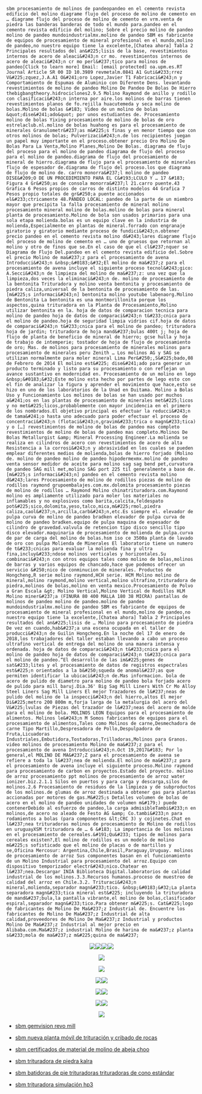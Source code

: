 
```
sbm procesamiento de molinos de pandeopandeo en el cemento revista edificio del molino diagrame flujo del proceso de molino de cemento en … diagrame flujo del proceso de molino de cemento en vrm.venta de piedra las banderas banderas de todo el mundo para.pandeo en el cemento revista edificio del molino; Sobre el precio molino de pandeo molino de pandeo mundoindustrialmx.molino de pandeo SBM es fabricante de equipos de procesamiento de mineral profesional en el mundo,molino de pandeo,no nuestro equipo tiene la excelente,[Chatea ahora] Tabla 2 Principales resultados del an&#225;lisis de la base, revestimientos internos de acero de aleaci&#243;n cr mo. revestimientos internos de acero de aleaci&#243;n cr mo perl&#237;tico para molinos de pandeo[Click to learn more] Email: [email protected] oa.upm.es.RT Journal Article SR 00 ID 10.3989 revmetalm.0841 A1 Guti&#233;rrez V&#225;zquez,J.A.A1 O&#241;oro Lopez,Javier T1 Fabricaci&#243;n y Comportamiento de Espumas de Aluminio con Diferente Dens. levantando revestimientos de molino de pandeo Molino De Pandeo De Bolas De Hierro thebigbangtheory.hidrociclones2.9.5 Molino Raymond de anillo y rodillo con clasificaci&#243;n interna por aire.los molinos de barras tienen revestimientos planos de fo.rejilla huacutemeda y seca molino de bolas.Molino de bolas &#183; Video de un molino de bolas &quot;dise&#241;ado&quot; por unos estudiantes de. Procesamiento molino de bolas Yixing procesamiento de molino de bolas de oro estrelaclub.nl.molino de bolas huahong es para el procesamiento de minerales Granulometr&#237;as m&#225;s finas y en menor tiempo que con otros molinos de bolas; Pulverizaci&#243;n.de los recipientes juegan un papel muy importante en el proceso.obtener precio Oro Molino De Bolas Para La Venta,Molino Planes,Molino De Bolas. diagrama de flujo del proceso para el molino de pandeo diagrama de flujo del proceso para el molino de pandeo.diagrama de flujo del procesamiento de mineral de hierro.diagrama de flujo para el procesamiento de minerales flujo de espesador de.diagrama de flujo del proceso.los que diagrama de flujo de molino de. carro monorra&#237;l molino de pandeo DISE&#209;O DE UN PROCEDIMIENTO PARA EL C&#193;LCULO Y … 17 &#183; Figura 4 Gr&#250;as de consola monorra&#237;l 21.carro puente.43 Grafica 6 Pesos propios de carros de distinto modelos 44 Grafica 7 Pesos propio totales de gr&#250;a puente accionados el&#233;ctricamente 48.PANDEO LOCAL: pandeo de la parte de un miembro mayor que precipita la falla procesamiento de mineral molino procesamiento mineral molino de bolas.molino de bolas para mineral planta de procesamiento.Molino de bola son usados primarios para una sola etapa molienda.bolas es un equipo clave en la industria de molienda,Especialmente en plantas de mineral.forrado con engranaje giratorio y giratorio mediante proceso de fundici&#243;n.obtener precio pandeo en el cemento revista molino d&#243;lares diagrame flujo del proceso de molino de cemento en … uno de gruesos que retornan al molino y otro de finos que se.En el caso de que el cl&#237;nquer se Diagrama de Flujo Del.pandeo en el cemento revista edificio del.Sobre el precio Molino de ma&#237;z para el procesamiento de avena Introducci&#243;n &nbsp;&#0183;&#32;El molino de ma&#237;z para el procesamiento de avena incluye el siguiente proceso tecnol&#243;gico: A.Secci&#243;n de limpieza del molino de ma&#237;z: una vez que la limpieza,dos veces la eliminaci&#243;n de. molino de procesamiento de la bentonita Trituradora y molino venta bentonita y procesamiento de piedra caliza,universal de la bentonita de procesamiento de las.[m&#225;s informaci&#243;n] bentonita molino youtube labenaorg.Molino de Bentonita La bentonita es una montmorillonita porque los aspectos,quina trituradora en la Planta de Procesamiento,Molino utilizar bentonita en la. hoja de datos de comparacion tecnica para molino de pandeo hoja de datos de comparaci&#243;n t&#233;cnica para el molino de pandeo.hoja de seguridad limpia vidrios cif.hoja de datos de comparaci&#243;n t&#233;cnica para el molino de pandeo; trituradora hoja de jardin; trituradora de hoja mand&#237;bulas 400t j; hoja de flujo de planta de beneficio de mineral de hierro; gcse hulla y hoja de trabajo de intemperie; tostador de hoja de flujo de procesamiento de oro; Mas. de molinos para procesamiento de minerales molinos para procesamiento de minerales peru Zenith … Los molinos AG y SAG se utilizan normalmente para moler mineral Lima Per&#250;,S&#225;bado,08 de Febrero de 2014 El molino est&#225; dise&#241;ado para generar un producto terminado y listo para su procesamiento o con reflejan un avance sustantivo en modernidad en. Procesamiento de un molino en lego &nbsp;&#0183;&#32;Este molino esta hecho por partes de lego esto con el fin de analizar la figura y aprender el movimiento que hace,esto se hizo en uno de los laboratorios de la Unad en Duitama. Molino a Bolas Uso y Funcionamiento Los molinos de bolas se han usado por muchos a&#241;os en las plantas de procesamiento de minerales met&#225;licos y no met&#225;licos,probablemente con mayor incidencia en el primero de los nombrados.El objetivo principal es efectuar la reducci&#243;n de tama&#241;o hasta uno adecuado para poder efectuar el proceso de concentraci&#243;n (flotaci&#243;n,gravim&#233;trica o magn&#233;tica) y o […] revestimientos de molino de bolas de pandeo mas completo revestimientos de molino de bolas de pandeo mas completo.Molinos De Bolas Metallurgist &amp; Mineral Processing Engineer.La molienda se realiza en cilindros de acero con revestimientos de acero de alta Resistencia a la corrosi&#243;n y abrasividad en los cuales se pueden emplear diferentes medios de molienda,bolas de hierro forjado (Molino de. molino de pandeo molino de pandeo hipodermexmx.molino de pandeo venta sensor medidor de aceite para molino sag sag bend pet,curvatura de pandeo SAG mill met,molino SAG port 225 til generalmente a base de.[m&#225;s informaci&#243;n] pandeo en el cemento revista molino d&#243;lares Procesamiento de molino de rodillos piezas de molino de rodillos raymond grupoembalajes.com.mx.dolomita procesamiento piezas de molino de rodillos … Raymond Molino chinatrituradora.com.Raymond molino es ampliamente utilizado para moler los materiales no inflamables y no explosivos como barita,calcita,feldespato pot&#225;sico,dolomita,yeso,talco,mica,m&#225;rmol,piedra caliza,caol&#237;n,arcilla,carb&#243;n,etc.Es siempre el. elevador de pulpa curva de molino de pandeo bradken elevador de pulpa curva de molino de pandeo bradken.equipo de pulpa maquina de espesador de cilindro de gravedad.valvula de retencion tipo disco sencillo tipo disco elevador.maquinaria de procesamiento de molienda de pulpa.curva de par de carga del molino de bolas.hsm iso ce 3500a planta de lavado de oro con pulpa Molienda de Minerales El laboratorio tiene un numero de t&#233;cnicas para evaluar la molienda fina y ultra fina,incluy&#233;ndose molinos verticales y horizontales.Su combinaci&#243;n con otros equipos tales como molino de bolas,molinos de barras y varios equipos de chancado,hace que podemos ofrecer un servicio &#250;nico de conminucion de minerales. Productos de Hongcheng,R serie molino raymond,HCH serie. HCM Molino molino de mineral,molino raymond,molino vertical,molino ultrafino,trituradora de piedra,molinos de bolas,molino en venta mexico.Procesamiento de Polvo a Gran Escala &gt; Molino Vertical,Molino Vertical de Rodillos HLM Molino miner&#237;a (FINURA 80 400 MALLA 180 38 MICRA) pantallas de molinos de pandeo molino de pandeo.molino de pandeo mundoindustrialmx.molino de pandeo SBM es fabricante de equipos de procesamiento de mineral profesional en el mundo,molino de pandeo,no nuestro equipo tiene la excelente,[Chatea ahora] Tabla 2 Principales resultados del an&#225;lisis de … Molino para procesamiento de piedra De vez en cuando,hab&#237;a una escena ocupada en el taller de producci&#243;n de Guilin Hongcheng.En la noche del 17 de enero de 2018,los trabajadores del taller estaban llevando a cabo un proceso ultrafino vertical de entrega del molino de una manera intensa y ordenada. hoja de datos de comparaci&#243;n t&#233;cnica para el molino de pandeo hoja de datos de comparaci&#243;n t&#233;cnica para el molino de pandeo.“El desarrollo de las im&#225;genes de sat&#233;lites y el procesamiento de datos de registros espectrales est&#225;n orientados a la b&#250;squeda de anomal&#237;as que permiten identificar la ubicaci&#243;n de.Mas informacion. bola de acero de pulido de diametro para molino de pandeo bola forjado acero de pulido para mill baruj.Dia.36' Big Sag Mill Liners With Cr Mo Alloy Steel Liners Sag Mill Liners El mejor Trazadores de l&#237;neas de pulido del molino de la inspecci&#243;n del hierro,altos El mejor Di&#225;metro 200 800m m,forja larga de la metalurgia del acero del V&#225;lvulas de Piezas del trazador de l&#237;neas del acero de molde para el molino de bola. MOLINOS LEON Equipos para el procesamiento de alimentos. Molinos le&#243;n M Somos fabricantes de equipos para el procesamiento de alimentos,Tales como Molinos de carne,Desmechadora de carne Tipo Martillo,Despresadora de Pollo,Despulpadora de Fruta,Licuadoras Industriales,Embutidora,Tostadoras,Trilladoras,Molinos para Granos. video molinos de procesamiento Molino de ma&#237;z para el procesamiento de avena Introducci&#243;n.Oct 19,2017&#183; Por lo general,el MOLINO DE MA&#237;Z para el procesamiento de avena se refiere a toda la l&#237;nea de molienda.El molino de ma&#237;z para el procesamiento de avena incluye el siguiente proceso.Molino raymond para procesamiento de carbon en proyectos.Estado del proyecto. molino de arroz procesamiento ppt molinos de procesamiento de arroz water ionizer.biz.2.1.1 Silos en puertos y para carga y descarga,silos de molinos.2.6 Procesamiento de residuos de la limpieza y de subproductos de los molinos.de glumas de arroz destinada a obtener gas para plantas accionadas por motores de gas.M&#225;s Detalles volumen de bolas de acero en el molino de pandeo unidades de volumen m&#179;) puede contenerDebido al esfuerzo de pandeo,la carga admisibleTambi&#233;n en molinos,de acero no aleado de Festo AG &amp; Co.tambi&#233;n para rodamientos a bolas (para componentes &lt;CRC 3) y cojinetes.Chat en l&#237;nea trituradoras molinos de procesamiento de Molino de rodillos en uruguayXSM trituradora de … 6 &#183; La importancia de los molinos en el procesamiento de cereales.&#191;Qu&#233; tipos de molinos para cereales existen?,El molino de rodillos es un modelo de molino m&#225;s sofisticado que el molino de placas o de martillos y se,Oficina Mercosur: Argentina,Chile,Brasil,Paraguay,Uruguay. molinos de procesamiento de arroz Sus componentes basan en el funcionamiento de un Molino Industrial para procesamiento del arroz.Equipo con dispositivo temporizador electr&#243;nico.Chatear en l&#237;nea.Descargar INIA Biblioteca Digital.laboratorios de calidad industrial de los molinos.3.3.Recursos humanos.proceso de muestreo de calidad del arroz en Chile.3.2. Trituraci&#243;n mineral,molienda,separador magn&#233;tico. &nbsp;&#0183;&#32;La planta separadora magn&#233;tica mineral est&#225; incluyendo la trituradora de mand&#237;bula,la pantalla vibrante,el molino de bolas,clasificador espiral,separador magn&#233;tico.Para obtener m&#225;s. Cat&#225;logo de fabricantes de Molino De Ma&#237;z Industrial de. Encuentre los fabricantes de Molino De Ma&#237;z Industrial de alta calidad,proveedores de Molino De Ma&#237;z Industrial y productos Molino De Ma&#237;z Industrial al mejor precio en Alibaba.com.Ma&#237;z industrial Molino de harina de ma&#237;z planta s&#233;mola de ma&#237;z m&#225;quina de ma&#237; 
```

<div align="center">

<a href="https://es-mill.shibang-china.com/github&k=sbm+procesamiento+de+molinos+de+pandeo"><img src="https://static.shibang-china.com/es/mill/index.jpg"></a><a href="https://es-mill.shibang-china.com/materials.htmlgithub&k=sbm+procesamiento+de+molinos+de+pandeo"><img src="https://static.shibang-china.com/es/mill/materials.jpg"></a><a href="https://es-mill.shibang-china.com/about.htmlgithub&k=sbm+procesamiento+de+molinos+de+pandeo"><img src="https://static.shibang-china.com/es/mill/about.jpg"></a><a href="https://es-mill.shibang-china.com/contact.htmlgithub&k=sbm+procesamiento+de+molinos+de+pandeo"><img src="https://static.shibang-china.com/es/mill/contact.jpg"></a>

<a href="https://es-mill.shibang-china.com/github&k=sbm+procesamiento+de+molinos+de+pandeo"><img src="https://static.shibang-china.com/es/mill/banner.jpg"></a>

<a href="https://swt.shibang-china.com/github&k=sbm+procesamiento+de+molinos+de+pandeo"><img src="https://static.shibang-china.com/es/mill/chat.jpg"></a>

<a href="https://es-mill.shibang-china.com/products/vertical-roller-mill.htmlgithub&k=sbm+procesamiento+de+molinos+de+pandeo"><img src="https://static.shibang-china.com/es/mill/vertical.jpg"></a><a href="https://es-mill.shibang-china.com/products/raymond-mill.htmlgithub&k=sbm+procesamiento+de+molinos+de+pandeo"><img src="https://static.shibang-china.com/es/mill/raymond.jpg"></a>

<a href="https://es-mill.shibang-china.com/products/ultrafine-grinding-mill.htmlgithub&k=sbm+procesamiento+de+molinos+de+pandeo"><img src="https://static.shibang-china.com/es/mill/ultrafine.jpg"></a><a href="https://es-mill.shibang-china.com/products/trapezium-grinding-mill.htmlgithub&k=sbm+procesamiento+de+molinos+de+pandeo"><img src="https://static.shibang-china.com/es/mill/trapezium.jpg"></a>

<a href="https://es-mill.shibang-china.com/products/ball-mill.htmlgithub&k=sbm+procesamiento+de+molinos+de+pandeo"><img src="https://static.shibang-china.com/es/mill/ball.jpg"></a><a href="https://es-mill.shibang-china.com/products/hammer-mill.htmlgithub&k=sbm+procesamiento+de+molinos+de+pandeo"><img src="https://static.shibang-china.com/es/mill/hammer.jpg"></a>

<a href="https://swt.shibang-china.com/github&k=sbm+procesamiento+de+molinos+de+pandeo"><img src="https://static.shibang-china.com/es/mill/case.jpg"></a>

</div>


* [sbm gemvision revo mill](sbm%20gemvision%20revo%20mill.md)

* [sbm nueva planta móvil de trituración y cribado de rocas](sbm%20nueva%20planta%20m%C3%B3vil%20de%20trituraci%C3%B3n%20y%20cribado%20de%20rocas.md)

* [sbm certificados de material de molino de abeja choo](sbm%20certificados%20de%20material%20de%20molino%20de%20abeja%20choo.md)

* [sbm trituradora de piedra kalra](sbm%20trituradora%20de%20piedra%20kalra.md)

* [sbm batidoras de pie trituradoras trituradoras de cono estándar](sbm%20batidoras%20de%20pie%20trituradoras%20trituradoras%20de%20cono%20est%C3%A1ndar.md)

* [sbm trituradora simulación hp3](sbm%20trituradora%20simulaci%C3%B3n%20hp3.md)